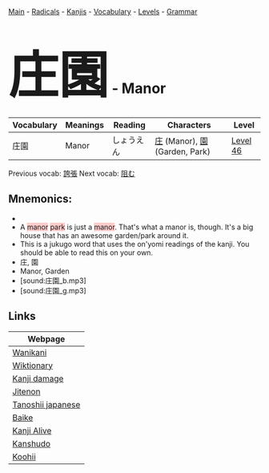 <style> bigfont {font-size: 100px}</style>
[Main](../README.md) -
[Radicals](../radicals.md) -
[Kanjis](../kanjis.md) -
[Vocabulary](../vocabulary.md) -
[Levels](../levels.md) -
[Grammar](../grammar.md)
# <bigfont> 庄園</bigfont> - Manor 

| Vocabulary | Meanings | Reading | Characters | Level |
| --- | --- | --- | --- | --- |
| 庄園 | Manor | しょうえん |  [庄](../kanjis/庄.md) (Manor), [園](../kanjis/園.md) (Garden, Park) | [Level 46](../levels/wk_level46.md) |

Previous vocab: [誇張](誇張.md) Next vocab: [阻む](阻む.md) 

## Mnemonics:

* 
* A <span style="background-color:#ffcccb"> manor</span> <span style="background-color:#ffcccb"> park</span> is just a <span style="background-color:#ffcccb"> manor</span>. That's what a manor is, though. It's a big house that has an awesome garden/park around it.
* This is a jukugo word that uses the on'yomi readings of the kanji. You should be able to read this on your own.
* 庄, 園
* Manor, Garden
* [sound:庄園_b.mp3]
* [sound:庄園_g.mp3]


## Links 

| Webpage |
| --- |
| [Wanikani          ](https://www.wanikani.com/kanji/庄園) |
| [Wiktionary        ](https://en.wiktionary.org/wiki/庄園) |
| [Kanji damage      ](http://www.kanjidamage.com/kanji/search?utf8=✓&q=庄園) |
| [Jitenon           ](https://jitenon.com/kanji/庄園) |
| [Tanoshii japanese ](https://www.tanoshiijapanese.com/dictionary/kanji.cfm?k=庄園) |
| [Baike             ](https://baike.baidu.com/item/庄園) |
| [Kanji Alive       ](https://app.kanjialive.com/庄園) |
| [Kanshudo          ](https://www.kanshudo.com/searchmn?q=庄園) |
| [Koohii            ](https://kanji.koohii.com/study/kanji/庄園) |
